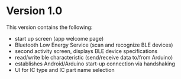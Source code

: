 Version 1.0
================================================

This version contains the following:
- start up screen (app welcome page)
- Bluetooth Low Energy Service (scan and recognize BLE devices)
- second activity screen, displays BLE device specifications
- read/write ble characteristic (send/receive data to/from Arduino)
- establishes Android/Arduino start-up connection via handshaking
- UI for IC type and IC part name selection
